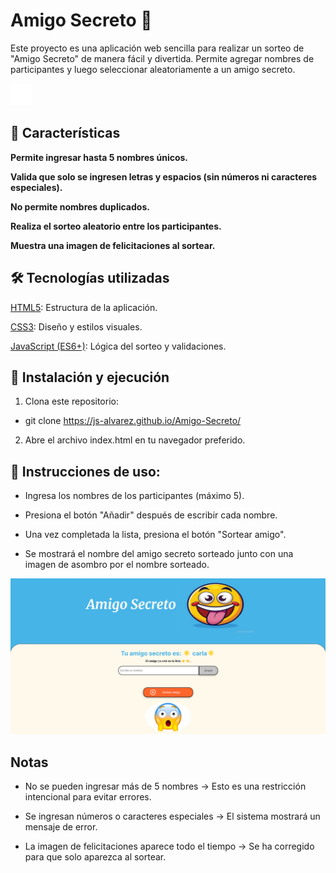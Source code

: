 # Amigo Secreto 🎁

Este proyecto es una aplicación web sencilla para realizar un sorteo de "Amigo Secreto" de manera fácil y divertida. Permite agregar nombres de participantes y luego seleccionar aleatoriamente a un amigo secreto.

![alt text](./assets/play_circle_outline.png)

## 🚀 Características

 **Permite ingresar hasta 5 nombres únicos.**

**Valida que solo se ingresen letras y espacios (sin números ni caracteres especiales).**

**No permite nombres duplicados.**

**Realiza el sorteo aleatorio entre los participantes.**

**Muestra una imagen de felicitaciones al sortear.**

## 🛠 Tecnologías utilizadas

<ins>HTML5</ins>: Estructura de la aplicación.

<ins>CSS3</ins>: Diseño y estilos visuales.

<ins>JavaScript (ES6+)</ins>: Lógica del sorteo y validaciones.

## 📌 Instalación y ejecución

1. Clona este repositorio:

* git clone https://js-alvarez.github.io/Amigo-Secreto/

2. Abre el archivo index.html en tu navegador preferido.

## 📝 Instrucciones de uso:

* Ingresa los nombres de los participantes (máximo 5).

* Presiona el botón "Añadir" después de escribir cada nombre.

* Una vez completada la lista, presiona el botón "Sortear amigo".

* Se mostrará el nombre del amigo secreto sorteado junto con una imagen de asombro por el nombre sorteado.

![alt text](image-1.png)

## Notas

* No se pueden ingresar más de 5 nombres -> Esto es una restricción intencional para evitar errores.

* Se ingresan números o caracteres especiales -> El sistema mostrará un mensaje de error.

* La imagen de felicitaciones aparece todo el tiempo -> Se ha corregido para que solo aparezca al sortear.




